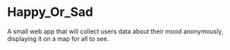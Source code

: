 # Happy_Or_Sad
A small web app that will collect users data about their mood anonymously, displaying it on a map for all to see.
